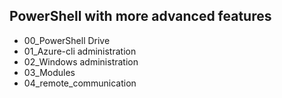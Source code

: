 ## PowerShell with more advanced features

- 00_PowerShell Drive
- 01_Azure-cli administration
- 02_Windows administration
- 03_Modules
- 04_remote_communication


